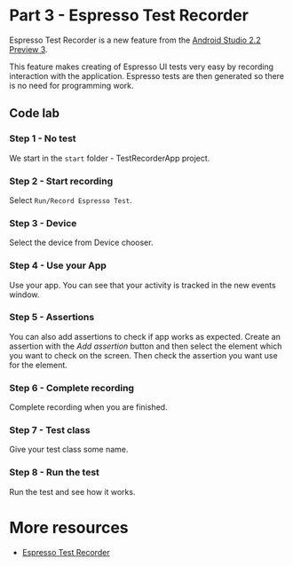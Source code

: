 # Part 3 - Espresso Test Recorder

Espresso Test Recorder is a new feature from the [Android Studio 2.2 Preview 3](http://tools.android.com/recent/androidstudio22preview3available). 

This feature makes creating of Espresso UI tests very easy by recording interaction with the application. Espresso tests are then generated so there is no need for programming work.

## Code lab

### Step 1 - No test

We start in the `start` folder - TestRecorderApp project.

### Step 2 - Start recording

Select `Run/Record Espresso Test`.

### Step 3 - Device

Select the device from Device chooser.

### Step 4 - Use your App

Use your app. You can see that your activity is tracked in the new events window.

### Step 5 - Assertions

You can also add assertions to check if app works as expected. Create an assertion with the *Add assertion* button and then select the element which you want to check on the screen. Then check the assertion you want use for the element.

### Step 6 - Complete recording

Complete recording when you are finished.

### Step 7 - Test class

Give your test class some name.

### Step 8 - Run the test

Run the test and see how it works.

# More resources

* [Espresso Test Recorder](http://tools.android.com/tech-docs/test-recorder)